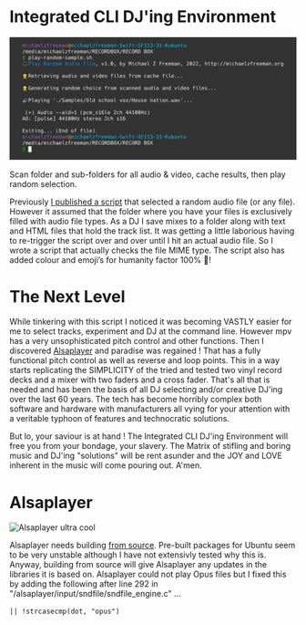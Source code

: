 # Integrated CLI DJ'ing Environment

![play-radnom-sample screen shot](https://github.com/Michael-Z-Freeman/play-random-sample/raw/main/play_random_sample_screenshot.png "screen shot") 

Scan folder and sub-folders for all audio &amp; video, cache results, then play random selection.

Previously [I published a script](https://michaelzfreeman.org/linux-cli-bash-play-random-audio-file-music-track-or-display-random-image/) that selected a random audio file (or any file). However it assumed that the folder where you have your files is exclusively filled with audio file types. As a DJ I save mixes to a folder along with text and HTML files that hold the track list. It was getting a little laborious having to re-trigger the script over and over until I hit an actual audio file. So I wrote a script that actually checks the file MIME type. The script also has added colour and emoji’s for humanity factor 100% 🤱!

# The Next Level

While tinkering with this script I noticed it was becoming VASTLY easier for me to select tracks, experiment and DJ at the command line. However mpv has a very unsophisticated pitch control and other functions. Then I discovered [Alsaplayer](http://alsaplayer.sourceforge.net/) and paradise was regained ! That has a fully functional pitch control as well as reverse and loop points. This in a way starts replicating the SIMPLICITY of the tried and tested two vinyl record decks and a mixer with two faders and a cross fader. That's all that is needed and has been the basis of all DJ selecting and/or creative DJ'ing over the last 60 years. The tech has become horribly complex both software and hardware with manufacturers all vying for your attention with a veritable typhoon of features and technocratic solutions. 

But lo, your saviour is at hand ! The Integrated CLI DJ'ing Environment will free you from your bondage, your slavery. The Matrix of stifling and boring music and DJ'ing "solutions" will be rent asunder and the JOY and LOVE inherent in the music will come pouring out. A'men.

# Alsaplayer

![Alsaplayer ultra cool](https://user-images.githubusercontent.com/951566/187039840-b995d67f-5ec6-4121-bcc5-00562458383c.jpg)

Alsaplayer needs building [from source](https://github.com/alsaplayer/alsaplayer). Pre-built packages for Ubuntu seem to be very unstable although I have not extensivly tested why this is. Anyway, building from source will give Alsaplayer any updates in the libraries it is based on. Alsaplayer could not play Opus files but I fixed this by adding the following after line 292 in "/alsaplayer/input/sndfile/sndfile_engine.c" ...

```
|| !strcasecmp(dot, "opus")
```
